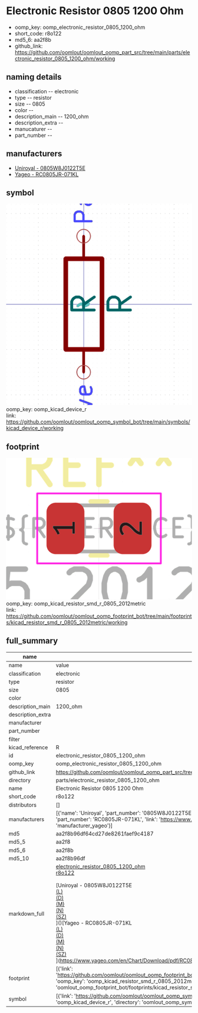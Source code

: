 # Electronic Resistor 0805 1200 Ohm

  
* oomp_key: oomp_electronic_resistor_0805_1200_ohm 
* short_code: r8o122
* md5_6: aa2f8b  
* github_link: https://github.com/oomlout/oomlout_oomp_part_src/tree/main/parts/electronic_resistor_0805_1200_ohm/working  
## naming details
* classification -- electronic
* type -- resistor
* size -- 0805
* color -- 
* description_main -- 1200_ohm
* description_extra -- 
* manucaturer -- 
* part_number -- 


## manufacturers
* [Uniroyal - 0805W8J0122T5E]()  
* [Yageo - RC0805JR-071KL](https://www.yageo.com/en/Chart/Download/pdf/RC0805JR-071KL)  

## symbol

![](symbol/0/working/working_600.png)  
oomp_key: oomp_kicad_device_r  
link: https://github.com/oomlout/oomlout_oomp_symbol_bot/tree/main/symbols/kicad_device_r/working  

## footprint

![](footprint/0/working/working_600.png)  
oomp_key: oomp_kicad_resistor_smd_r_0805_2012metric  
link: https://github.com/oomlout/oomlout_oomp_footprint_bot/tree/main/footprints/kicad_resistor_smd_r_0805_2012metric/working  

## full_summary
| name | value | 
| --- | --- | 
| name | value | 
| classification | electronic | 
| type | resistor | 
| size | 0805 | 
| color |  | 
| description_main | 1200_ohm | 
| description_extra |  | 
| manufacturer |  | 
| part_number |  | 
| filter |  | 
| kicad_reference | R | 
| id | electronic_resistor_0805_1200_ohm | 
| oomp_key | oomp_electronic_resistor_0805_1200_ohm | 
| github_link | https://github.com/oomlout/oomlout_oomp_part_src/tree/main/parts/electronic_resistor_0805_1200_ohm/working | 
| directory | parts/electronic_resistor_0805_1200_ohm | 
| name | Electronic Resistor 0805 1200 Ohm | 
| short_code | r8o122 | 
| distributors | [] | 
| manufacturers | [{'name': 'Uniroyal', 'part_number': '0805W8J0122T5E', 'link': '', 'id': 'manufacturer_uniroyal'}, {'name': 'Yageo', 'part_number': 'RC0805JR-071KL', 'link': 'https://www.yageo.com/en/Chart/Download/pdf/RC0805JR-071KL', 'id': 'manufacturer_yageo'}] | 
| md5 | aa2f8b96df64cd27de8261faef9c4187 | 
| md5_5 | aa2f8 | 
| md5_6 | aa2f8b | 
| md5_10 | aa2f8b96df | 
| markdown_full | [electronic_resistor_0805_1200_ohm](https://github.com/oomlout/oomlout_oomp_part_src/tree/main/parts/electronic_resistor_0805_1200_ohm/working)<br>[r8o122](https://github.com/oomlout/oomlout_oomp_part_src/tree/main/parts/electronic_resistor_0805_1200_ohm/working)<br><br>[Uniroyal - 0805W8J0122T5E<br>[(L)<br>](https://www.lcsc.com/search?q=0805W8J0122T5E)[(D)<br>](https://www.digikey.com/en/products?,keywords=0805W8J0122T5E)[(M)<br>](https://www.mouser.com/Search/Refine?Keyword=0805W8J0122T5E)[(N)<br>](https://www.newark.com/search?st=0805W8J0122T5E)[(SZ)<br>](https://so.szlcsc.com/global.html?k=0805W8J0122T5E)]()[Yageo - RC0805JR-071KL<br>[(L)<br>](https://www.lcsc.com/search?q=RC0805JR-071KL)[(D)<br>](https://www.digikey.com/en/products?,keywords=RC0805JR-071KL)[(M)<br>](https://www.mouser.com/Search/Refine?Keyword=RC0805JR-071KL)[(N)<br>](https://www.newark.com/search?st=RC0805JR-071KL)[(SZ)<br>](https://so.szlcsc.com/global.html?k=RC0805JR-071KL)](https://www.yageo.com/en/Chart/Download/pdf/RC0805JR-071KL) | 
| footprint | [{'link': 'https://github.com/oomlout/oomlout_oomp_footprint_bot/tree/main/foootprntss/kicad_resistor_smd_r_0805_2012metric', 'oomp_key': 'oomp_kicad_resistor_smd_r_0805_2012metric', 'directory': 'oomlout_oomp_footprint_bot/footprints/kicad_resistor_smd_r_0805_2012metric//working/working.kicad_mod'}] | 
| symbol | [{'link': 'https://github.com/oomlout/oomlout_oomp_symbol_bot/tree/main/symbols/kicad_device_r', 'oomp_key': 'oomp_kicad_device_r', 'directory': 'oomlout_oomp_symbol_bot/symbols/kicad_device_r//working/working.kicad_sym'}] | 
